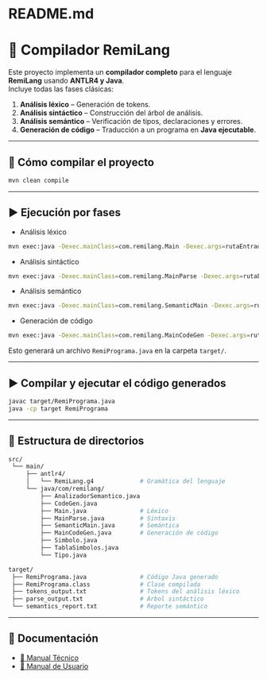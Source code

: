 # README.md

# 📘 Compilador RemiLang

Este proyecto implementa un **compilador completo** para el lenguaje **RemiLang** usando **ANTLR4 y Java**.  
Incluye todas las fases clásicas:

1. **Análisis léxico** – Generación de tokens.
2. **Análisis sintáctico** – Construcción del árbol de análisis.
3. **Análisis semántico** – Verificación de tipos, declaraciones y errores.
4. **Generación de código** – Traducción a un programa en **Java ejecutable**.

---

## 🚀 Cómo compilar el proyecto

```bash
mvn clean compile
```

---

## ▶️ Ejecución por fases

- Análisis léxico
```bash
mvn exec:java -Dexec.mainClass=com.remilang.Main -Dexec.args=rutaEntrada.remi
```

- Análisis sintáctico
```bash
mvn exec:java -Dexec.mainClass=com.remilang.MainParse -Dexec.args=rutaEntrada.remi
```

- Análisis semántico
```bash
mvn exec:java -Dexec.mainClass=com.remilang.SemanticMain -Dexec.args=rutaEntrada.remi
```

- Generación de código
```bash
mvn exec:java -Dexec.mainClass=com.remilang.MainCodeGen -Dexec.args=rutaEntrada.remi
```

Esto generará un archivo `RemiPrograma.java` en la carpeta `target/`.

---

## ▶️ Compilar y ejecutar el código generados
```bash
javac target/RemiPrograma.java
java -cp target RemiPrograma
```

---

## 📂 Estructura de directorios

```bash
src/
 └── main/
     ├── antlr4/
     │   └── RemiLang.g4             # Gramática del lenguaje
     └── java/com/remilang/
         ├── AnalizadorSemantico.java
         ├── CodeGen.java
         ├── Main.java               # Léxico
         ├── MainParse.java          # Sintaxis
         ├── SemanticMain.java       # Semántica
         ├── MainCodeGen.java        # Generación de código
         ├── Simbolo.java
         ├── TablaSimbolos.java
         └── Tipo.java

target/
 ├── RemiPrograma.java               # Código Java generado
 ├── RemiPrograma.class              # Clase compilada
 ├── tokens_output.txt               # Tokens del análisis léxico
 ├── parse_output.txt                # Árbol sintáctico
 └── semantics_report.txt            # Reporte semántico
```

---

## 📖 Documentación
- [📘 Manual Técnico](manual-tecnico.md)  
- [📘 Manual de Usuario](manual-usuario.md)  